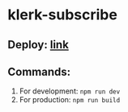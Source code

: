 # klerk-subscribe

## Deploy: [link](https://klerk-newsletter.netlify.app/)

## Commands:
1. For development: `npm run dev`
2. For production: `npm run build`
